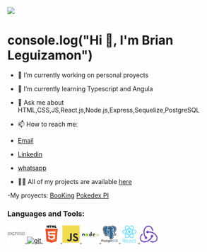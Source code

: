 ![](https://media.giphy.com/media/26tn33aiTi1jkl6H6/giphy.gif)

# console.log("Hi 👋, I'm Brian Leguizamon")

- 🔭 I’m currently working on personal proyects

- 🌱 I’m currently learning Typescript and Angula

- 💬 Ask me about HTML,CSS,JS,React.js,Node.js,Express,Sequelize,PostgreSQL

- 📫 How to reach me: 
- [Email](mailto:briangleguizamon@gmail.com)
- [Linkedin](https://www.linkedin.com/in/thundeck/)
- [whatsapp](https://wa.me/5493434381629)

- 👨‍💻 All of my projects are available [here](https://github.com/Thundeck?tab=repositories)

-My proyects:
[BooKing](https://deploy-pf.vercel.app)
[Pokedex PI](https://github.com/Thundeck/PI-Pokemon-main)


### Languages and Tools:
  
<a href="https://expressjs.com" target="_blank" rel="noreferrer"><img src="https://raw.githubusercontent.com/devicons/devicon/master/icons/express/express-original-wordmark.svg" alt="express" width="40" height="40"/> </a><a href="https://git-scm.com/" target="_blank" rel="noreferrer"> <img src="https://www.vectorlogo.zone/logos/git-scm/git-scm-icon.svg" alt="git" width="40" height="40"/> </a><a href="https://www.w3.org/html/" target="_blank" rel="noreferrer"> <img src="https://raw.githubusercontent.com/devicons/devicon/master/icons/html5/html5-original-wordmark.svg" alt="html5" width="40" height="40"/> </a><a href="https://developer.mozilla.org/en-US/docs/Web/JavaScript" target="_blank" rel="noreferrer"> <img src="https://raw.githubusercontent.com/devicons/devicon/master/icons/javascript/javascript-original.svg" alt="javascript" width="40" height="40"/> </a><a href="https://nodejs.org" target="_blank" rel="noreferrer"> <img src="https://raw.githubusercontent.com/devicons/devicon/master/icons/nodejs/nodejs-original-wordmark.svg" alt="nodejs" width="40" height="40"/> </a><a href="https://www.postgresql.org" target="_blank" rel="noreferrer"> <img src="https://raw.githubusercontent.com/devicons/devicon/master/icons/postgresql/postgresql-original-wordmark.svg" alt="postgresql" width="40" height="40"/> </a><a href="https://reactjs.org/" target="_blank" rel="noreferrer"> <img src="https://raw.githubusercontent.com/devicons/devicon/master/icons/react/react-original-wordmark.svg" alt="react" width="40" height="40"/> </a><a href="https://redux.js.org" target="_blank" rel="noreferrer"> <img src="https://raw.githubusercontent.com/devicons/devicon/master/icons/redux/redux-original.svg" alt="redux" width="40" height="40"/> </a>
